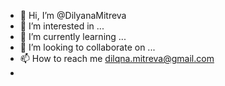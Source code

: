 - 👋 Hi, I’m @DilyanaMitreva
- 👀 I’m interested in ...
- 🌱 I’m currently learning ...
- 💞️ I’m looking to collaborate on ...
- 📫 How to reach me dilqna.mitreva@gmail.com
- 

<!---
DilyanaMitreva/DilyanaMitreva is a ✨ special ✨ repository because its `README.md` (this file) appears on your GitHub profile.
You can click the Preview link to take a look at your changes.
--->
